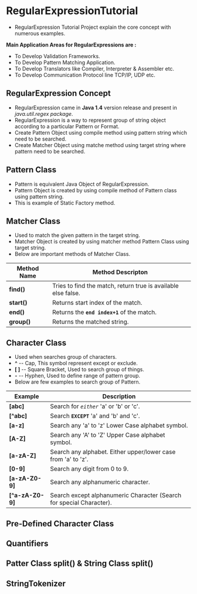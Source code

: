 # RegularExpressionTutorial
* RegularExpression Tutorial Project explain the core concept with numerous examples.
	

**Main Application Areas for RegularExpressions are :**
* To Develop Validation Frameworks.
* To Develop Pattern Matching Application.
* To Develop Translators like Compiler, Interpreter & Assembler etc.
* To Develop Communication Protocol line TCP/IP, UDP etc.


## RegularExpression Concept
* RegularExpression came in **Java 1.4** version release and present in *java.util.regex package*.
* RegularExpression is a way to represent group of string object according to a particular Pattern or Format.
* Create Pattern Object using compile method using pattern string which need to be searched.
* Create Matcher Object using matche method using target string where pattern need to be searched.
	
	

## Pattern Class
* Pattern is equivalent Java Object of RegularExpression.
* Pattern Object is created by using compile method of Pattern class using pattern string.
* This is example of Static Factory method.

	

## Matcher Class
* Used to match the given pattern in the target string.
* Matcher Object is created by using matcher method Pattern Class using target string.
* Below are important methods of Matcher Class.

Method Name | Method Descripton 
----------- | ------------------ 
**find()** | Tries to find the match, return true is available else false. 
**start()** | Returns start index of the match. 
**end()** | Returns the **`end index+1`** of the match. 
**group()** | Returns the matched string. 


## Character Class
* Used when searches group of characters.
* **^** -- Cap, This symbol represent except or exclude.
* **[ ]** -- Square Bracket, Used to search group of things.
* **-** -- Hyphen, Used to define range of pattern group.
* Below are few examples to search group of Pattern.

Example | Description
------- | -----------
**[abc]** | Search for *`either`* 'a' or 'b' or 'c'.
**[^abc]** | Search **`EXCEPT`** 'a' and 'b' and 'c'.
**[a-z]** | Search any 'a' to 'z' Lower Case alphabet symbol.
**[A-Z]** | Search any 'A' to 'Z' Upper Case alphabet symbol.
**[a-zA-Z]** | Search any alphabet. Either upper/lower case from 'a' to 'z'.
**[0-9]** | Search any digit from 0 to 9.
**[a-zA-Z0-9]** | Search any alphanumeric character.
**[^a-zA-Z0-9]** | Search except alphanumeric Character (Search for special Character).


## Pre-Defined Character Class

## Quantifiers

## Patter Class split() & String Class split()

## StringTokenizer
